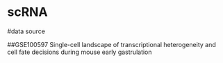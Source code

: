 # scRNA

#data source

##GSE100597 Single-cell landscape of transcriptional heterogeneity and cell fate decisions during mouse early gastrulation
